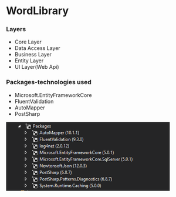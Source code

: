 # WordLibrary


### Layers
- Core Layer
- Data Access Layer
- Business Layer
- Entity Layer
- UI Layer(Web Api)


### Packages-technologies used
- Microsoft.EntityFrameworkCore
- FluentValidation
- AutoMapper
- PostSharp


![alt text](https://github.com/mervbayrak/WordLibrary/blob/master/WordLibrary.API/packages.png)
